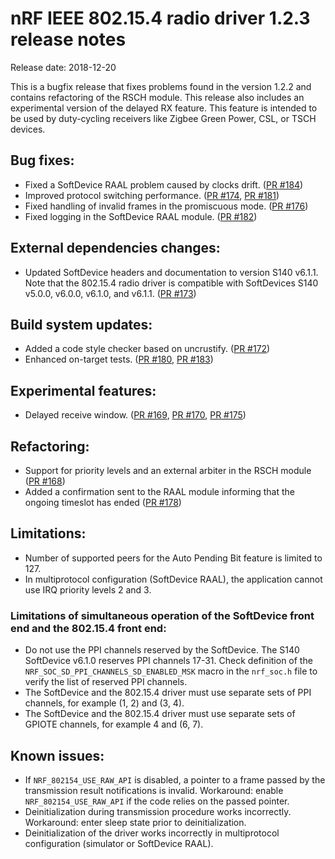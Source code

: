 # nRF IEEE 802.15.4 radio driver 1.2.3 release notes

Release date: 2018-12-20

This is a bugfix release that fixes problems found in the version 1.2.2 and contains refactoring of the RSCH module.
This release also includes an experimental version of the delayed RX feature. This feature is intended to be used by duty-cycling receivers like Zigbee Green Power, CSL, or TSCH devices.

## Bug fixes:
* Fixed a SoftDevice RAAL problem caused by clocks drift. ([PR #184](https://github.com/NordicSemiconductor/nRF-IEEE-802.15.4-radio-driver/pull/184))
* Improved protocol switching performance. ([PR #174](https://github.com/NordicSemiconductor/nRF-IEEE-802.15.4-radio-driver/pull/174), [PR #181](https://github.com/NordicSemiconductor/nRF-IEEE-802.15.4-radio-driver/pull/181))
* Fixed handling of invalid frames in the promiscuous mode. ([PR #176](https://github.com/NordicSemiconductor/nRF-IEEE-802.15.4-radio-driver/pull/176))
* Fixed logging in the SoftDevice RAAL module. ([PR #182](https://github.com/NordicSemiconductor/nRF-IEEE-802.15.4-radio-driver/pull/182))

## External dependencies changes:
* Updated SoftDevice headers and documentation to version S140 v6.1.1. Note that the 802.15.4 radio driver is compatible with SoftDevices S140 v5.0.0, v6.0.0, v6.1.0, and v6.1.1. ([PR #173](https://github.com/NordicSemiconductor/nRF-IEEE-802.15.4-radio-driver/pull/173))

## Build system updates:
* Added a code style checker based on uncrustify. ([PR #172](https://github.com/NordicSemiconductor/nRF-IEEE-802.15.4-radio-driver/pull/172))
* Enhanced on-target tests. ([PR #180](https://github.com/NordicSemiconductor/nRF-IEEE-802.15.4-radio-driver/pull/180), [PR #183](https://github.com/NordicSemiconductor/nRF-IEEE-802.15.4-radio-driver/pull/183))

## Experimental features:
* Delayed receive window. ([PR #169](https://github.com/NordicSemiconductor/nRF-IEEE-802.15.4-radio-driver/pull/169), [PR #170](https://github.com/NordicSemiconductor/nRF-IEEE-802.15.4-radio-driver/pull/170), [PR #175](https://github.com/NordicSemiconductor/nRF-IEEE-802.15.4-radio-driver/pull/175))

## Refactoring:
* Support for priority levels and an external arbiter in the RSCH module ([PR #168](https://github.com/NordicSemiconductor/nRF-IEEE-802.15.4-radio-driver/pull/168))
* Added a confirmation sent to the RAAL module informing that the ongoing timeslot has ended ([PR #178](https://github.com/NordicSemiconductor/nRF-IEEE-802.15.4-radio-driver/pull/178))

## Limitations:
* Number of supported peers for the Auto Pending Bit feature is limited to 127.
* In multiprotocol configuration (SoftDevice RAAL), the application cannot use IRQ priority levels 2 and 3.

### Limitations of simultaneous operation of the SoftDevice front end and the 802.15.4 front end:
* Do not use the PPI channels reserved by the SoftDevice. The S140 SoftDevice v6.1.0 reserves PPI channels 17-31. Check definition of the `NRF_SOC_SD_PPI_CHANNELS_SD_ENABLED_MSK` macro in the `nrf_soc.h` file to verify the list of reserved PPI channels.
* The SoftDevice and the 802.15.4 driver must use separate sets of PPI channels, for example (1, 2) and (3, 4).
* The SoftDevice and the 802.15.4 driver must use separate sets of GPIOTE channels, for example 4 and (6, 7).

## Known issues:
* If `NRF_802154_USE_RAW_API` is disabled, a pointer to a frame passed by the transmission result notifications is invalid. Workaround: enable `NRF_802154_USE_RAW_API` if the code relies on the passed pointer.
* Deinitialization during transmission procedure works incorrectly. Workaround: enter sleep state prior to deinitialization.
* Deinitialization of the driver works incorrectly in multiprotocol configuration (simulator or SoftDevice RAAL).
